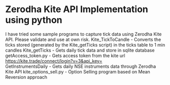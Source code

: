 # Zerodha Kite API Implementation using python
I have tried some sample programs to capture tick data using Zerodha Kite API. Please validate and use at own risk.
Kite_TickToCandle - Converts the ticks stored (generated by the Kite_getTicks script) in the ticks table to 1 min candles
Kite_getTicks - Gets daily tick data and store in sqlite database<br>
getAccess_token.py - Gets access token from the kite url https://kite.trade/connect/login?v=3&api_key=  
GetInstrumentsDaily - Gets daily NSE instruments data through Zerodha Kite API
kite_options_sell.py - Option Selling program based on Mean Reversion approach
